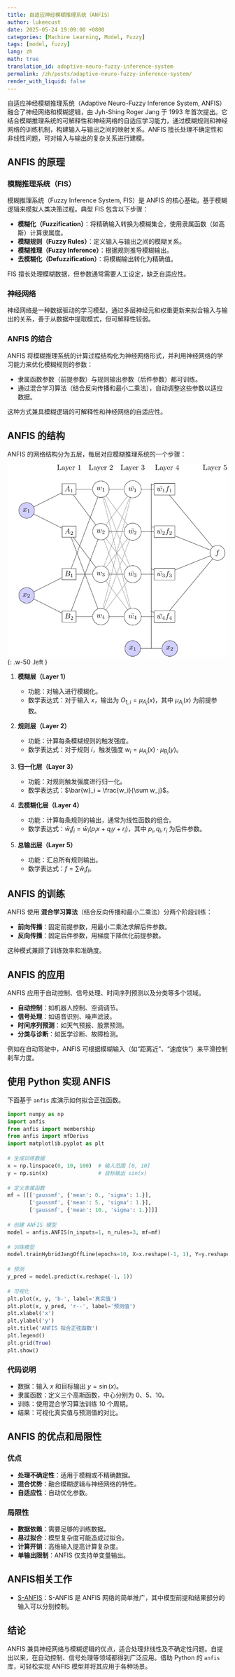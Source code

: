 ```yaml
---
title: 自适应神经模糊推理系统（ANFIS）
author: lukeecust
date: 2025-05-24 19:09:00 +0800
categories: [Machine Learning, Model, Fuzzy]
tags: [model, fuzzy]
lang: zh
math: true
translation_id: adaptive-neuro-fuzzy-inference-system
permalink: /zh/posts/adaptive-neuro-fuzzy-inference-system/
render_with_liquid: false
---
```


自适应神经模糊推理系统（Adaptive Neuro-Fuzzy Inference System, ANFIS）融合了神经网络和模糊逻辑，由 Jyh-Shing Roger Jang 于 1993 年首次提出。它结合模糊推理系统的可解释性和神经网络的自适应学习能力，通过模糊规则和神经网络的训练机制，构建输入与输出之间的映射关系。ANFIS 擅长处理不确定性和非线性问题，可对输入与输出的复杂关系进行建模。

## ANFIS 的原理

### 模糊推理系统（FIS）

模糊推理系统（Fuzzy Inference System, FIS）是 ANFIS 的核心基础，基于模糊逻辑来模拟人类决策过程。典型 FIS 包含以下步骤：

- **模糊化（Fuzzification）**：将精确输入转换为模糊集合，使用隶属函数（如高斯）计算隶属度。  
- **模糊规则（Fuzzy Rules）**：定义输入与输出之间的模糊关系。  
- **模糊推理（Fuzzy Inference）**：根据规则推导模糊输出。  
- **去模糊化（Defuzzification）**：将模糊输出转化为精确值。

FIS 擅长处理模糊数据，但参数通常需要人工设定，缺乏自适应性。

### 神经网络

神经网络是一种数据驱动的学习模型，通过多层神经元和权重更新来拟合输入与输出的关系，善于从数据中提取模式，但可解释性较弱。

### ANFIS 的结合

ANFIS 将模糊推理系统的计算过程结构化为神经网络形式，并利用神经网络的学习能力来优化模糊规则的参数：

- 隶属函数参数（前提参数）与规则输出参数（后件参数）都可训练。  
- 通过混合学习算法（结合反向传播和最小二乘法），自动调整这些参数以适应数据。

这种方式兼具模糊逻辑的可解释性和神经网络的自适应性。

## ANFIS 的结构

ANFIS 的网络结构分为五层，每层对应模糊推理系统的一个步骤：

![anfis](/assets/images/2025-05-24-adaptive-neuro-fuzzy-inference-system/anfis_architecture.png){: .w-50 .left }

1. **模糊层（Layer 1）**  
   - 功能：对输入进行模糊化。  
   - 数学表达式：对于输入 $x$，输出为 $O_{1,i} = \mu_{A_i}(x)$，其中 $\mu_{A_i}(x)$ 为前提参数。  

2. **规则层（Layer 2）**  
   - 功能：计算每条模糊规则的触发强度。  
   - 数学表达式：对于规则 $i$，触发强度 $w_i = \mu_{A_i}(x) \cdot \mu_{B_i}(y)$。  

3. **归一化层（Layer 3）**  
   - 功能：对规则触发强度进行归一化。  
   - 数学表达式：$\bar{w}_i = \frac{w_i}{\sum w_j}$。  

4. **去模糊化层（Layer 4）**  
   - 功能：计算每条规则的输出，通常为线性函数的组合。  
   - 数学表达式：$\bar{w}_i f_i = \bar{w}_i (p_i x + q_i y + r_i)$，其中 $p_i, q_i, r_i$ 为后件参数。  

5. **总输出层（Layer 5）**  
   - 功能：汇总所有规则输出。  
   - 数学表达式：$f = \sum \bar{w}_i f_i$。

## ANFIS 的训练

ANFIS 使用 **混合学习算法**（结合反向传播和最小二乘法）分两个阶段训练：

- **前向传播**：固定前提参数，用最小二乘法求解后件参数。  
- **反向传播**：固定后件参数，用梯度下降优化前提参数。

这种模式兼顾了训练效率和准确度。

## ANFIS 的应用

ANFIS 应用于自动控制、信号处理、时间序列预测以及分类等多个领域。

- **自动控制**：如机器人控制、空调调节。  
- **信号处理**：如语音识别、噪声滤波。  
- **时间序列预测**：如天气预报、股票预测。  
- **分类与诊断**：如医学诊断、故障检测。

例如在自动驾驶中，ANFIS 可根据模糊输入（如“距离近”、“速度快”）来平滑控制刹车力度。

## 使用 Python 实现 ANFIS

下面基于 `anfis` 库演示如何拟合正弦函数。

```python
import numpy as np
import anfis
from anfis import membership
from anfis import mfDerivs
import matplotlib.pyplot as plt

# 生成训练数据
x = np.linspace(0, 10, 100)  # 输入范围 [0, 10]
y = np.sin(x)                # 目标输出 sin(x)

# 定义隶属函数
mf = [[['gaussmf', {'mean': 0., 'sigma': 1.}],
       ['gaussmf', {'mean': 5., 'sigma': 1.}],
       ['gaussmf', {'mean': 10., 'sigma': 1.}]]]

# 创建 ANFIS 模型
model = anfis.ANFIS(n_inputs=1, n_rules=3, mf=mf)

# 训练模型
model.trainHybridJangOffLine(epochs=10, X=x.reshape(-1, 1), Y=y.reshape(-1, 1))

# 预测
y_pred = model.predict(x.reshape(-1, 1))

# 可视化
plt.plot(x, y, 'b-', label='真实值')
plt.plot(x, y_pred, 'r--', label='预测值')
plt.xlabel('x')
plt.ylabel('y')
plt.title('ANFIS 拟合正弦函数')
plt.legend()
plt.grid(True)
plt.show()
```

### 代码说明

- 数据：输入 $x$ 和目标输出 $y = \sin(x)$。  
- 隶属函数：定义三个高斯函数，中心分别为 0、5、10。  
- 训练：使用混合学习算法训练 10 个周期。  
- 结果：可视化真实值与预测值的对比。

## ANFIS 的优点和局限性

### 优点

- **处理不确定性**：适用于模糊或不精确数据。  
- **混合优势**：融合模糊逻辑与神经网络的特性。  
- **自适应性**：自动优化参数。

### 局限性

- **数据依赖**：需要足够的训练数据。  
- **易过拟合**：模型复杂度可能造成过拟合。  
- **计算开销**：高维输入提高计算复杂度。  
- **单输出限制**：ANFIS 仅支持单变量输出。


## ANFIS相关工作
- [S-ANFIS](https://haoxiang.lu/blog/zh/posts/state-adaptive-neuro-fuzzy-inference-system/)：S-ANFIS 是 ANFIS 网络的简单推广，其中模型前提和结果部分的输入可以分别控制。


## 结论

ANFIS 兼具神经网络与模糊逻辑的优点，适合处理非线性及不确定性问题。自提出以来，在自动控制、信号处理等领域都得到广泛应用。借助 Python 的 `anfis` 库，可轻松实现 ANFIS 模型并将其应用于各种场景。
